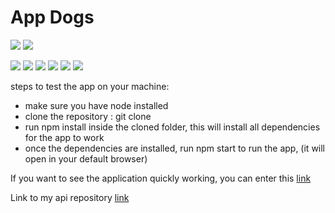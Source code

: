 # App Dogs

![](https://dsm01pap002files.storage.live.com/y4mTjj1EH6cxwCOi0ctDHvTJgEvuIdBvqcz2RqiZqTqJdG8apQkKARDO-vYvQK_KdUu7pDHoX43cPPvQKG-_Ts-gZ5MwVdceimuCnwnSWhhF0Ze7mQQdf1fQa1irdp0EaB7aDP_Phrm_E_d-kKHMMd3__H7gCcwf_lNCLVvRC3nBdA955VLsqlzPMvptwf2TZKb?width=256&height=127&cropmode=none)
![](https://dsm01pap002files.storage.live.com/y4mxw4fjjMQbH77lOLjDuRR4hWS-vdz0ItflC5dYspU6ilP6lfAuN3pqJFPTnYllR0ySzij3fw04LiJCj9K7lNH8RFtOzPSdUjavQrHK56ODZhX0xA7IDYOPNvWtqFgNZ9i24apOWxpjrAKPlwpAQCp_MpuwA2csPzkquuQUKjaiVqlFVEVTbSR6HXduJFu_u-f?width=256&height=130&cropmode=none)

![](https://dsm01pap002files.storage.live.com/y4mggxpfoAzResAWRHwY5V1EkD7vBfgldKKqaA5UdTD9uOqNg1MU98apDiyOuGMJ5E78pXuLkrDNbcYCOJpfkicFXMfngwZpwwSdxjTfcdRlpkiABiDel17k72gzkGeSsM4wnM4aBDRAFkenSxwJLrZosSTxZh95G_2KHO4JiSizv30BZzb3quT5hBunMl1JqPA?width=256&height=130&cropmode=none)
![](https://dsm01pap002files.storage.live.com/y4mEaZ4NtfZHLu6DWmrWKigZ3V9jmwCXQTK0oHYP88CO5BtGlVRxVuq8imzHEk151Wq6zndqksWKUlQcyuO3oRzdOfnw8pDFq3ecreM7CbcicDz_2wIc_9-I4lT7FB_TCHLkzLgPsjATSJUucGmK-2T_rgpcEAUg8BSHubcU-uiUBp4P-lOu7Jm0QliP2KSh_zk?width=256&height=127&cropmode=none)
![](https://dsm01pap002files.storage.live.com/y4mLJpx1uyni34RjLEkrFDCu1sL-226XRD16T-CTeRojOfi6_1aSFz2OJ2UucpZHe7lXO_2m7M8-3HGphv-bTVMKq0JuCjOS7dUBnDX6Wgn5Pl-g2iBXR41w89J56mLaSlz0GbDr-4NhKZTHAvP7e8X8377dseHTu5vuCcwdB8IGYpJbb6L2NqLxGKqVwHQUcTR?width=256&height=144&cropmode=none)
![](https://dsm01pap002files.storage.live.com/y4mQCFMH_74YINYK6qd0bF9K7aCdiVVXOwfxmmd_MmLYChEPOYPjrEIJJ_3jc6uEbJSPFEDWMSnTsfM3-E5T1XPYocf9GHS_vFahGfAfER47hPs5TbYb_riWZf-IflAR8X3Hv9URDZUw68r8GWChD4BphU6TE--QOViWZW_TavW5jDhE4QOjIyan9Da0i_tEZ7N?width=660&height=543&cropmode=none)
![](https://dsm01pap002files.storage.live.com/y4mjjgoMvmyz2FKT05DY7xpGCyuRKgwHyapWdmKft3QAU70jroNqn0LNnDsXR51-MR3MiM5BRCWhJA4MDsn8Lmkj9tDSxzTeYjwZalP_SYtnFZNeKp7JzXl8z5P1DbSWk3LhtXAVR3_3rMed5lshyIULsuVlXUcG0zfEVXRyqLGbjZzteDX-19ISPWsqbdUYRud?width=256&height=131&cropmode=none)
![](https://dsm01pap002files.storage.live.com/y4m3e0QJePlCVmgkQ1Db2xQGEiYaQAPAVxjxiPiBcYX5FCQrIbTPvm5XUAQpe_P6z42hFbrDFxQv8lSwzJ9pHztefwd0ivXgVlNeiriF_dxs-WiXHR44sbNxvSJzoEDq1_awcMo-FLXbkwQTaM7euPhfVpbCn3mEEmNrYgPJhj8gmf4JH1-z9aRMvTQgNmfDkIk?width=256&height=130&cropmode=none)



steps to test the app on your machine:
* make sure you have node installed
* clone the repository : git clone <copied repository link>
* run npm install inside the cloned folder, this will install all dependencies for the app to work
* once the dependencies are installed, run npm start to run the app, (it will open in your default browser)
  
If you want to see the application quickly working, you can enter this [link](https://dogs-app-client.vercel.app/)
  
Link to my api repository  [link](https://github.com/KevinSDJ/api-dogs)
